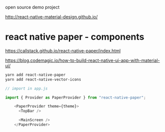 
open source demo project

http://react-native-material-design.github.io/

# react native paper - components
https://callstack.github.io/react-native-paper/index.html


https://blog.codemagic.io/how-to-build-react-native-ui-app-with-material-ui/

```bash
yarn add react-native-paper 
yarn add react-native-vector-icons
```

```js
// import in app.js

import { Provider as PaperProvider } from "react-native-paper";

    <PaperProvider theme={theme}>
      <TopBar />

      <MainScreen />
    </PaperProvider>
```